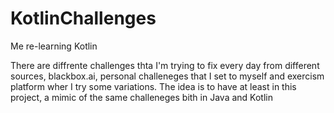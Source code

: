 # KotlinChallenges
Me re-learning Kotlin


There are diffrente challenges thta I'm trying to fix every day from different sources, blackbox.ai, personal challeneges that I set to myself and exercism platform wher I try some variations. The idea is to have at least in this project, a mimic of the same challeneges bith in Java and Kotlin
